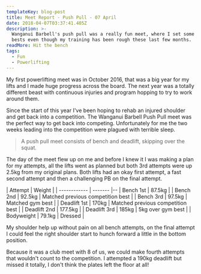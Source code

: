 ```yaml
---
templateKey: blog-post
title: Meet Report - Push Pull - 07 April
date: 2018-04-07T03:37:41.405Z
description: >-
  Wanganui Barbell's push pull was a really fun meet, where I set some personal
  bests even though my training has been rough these last few months.
readMore: Hit the bench
tags:
  - Fun
  - Powerlifting
---
```


My first powerlifting meet was in October 2016, that was a big year for my lifts and I made huge progress across the board. The next year was a totally different beast with continuous injuries and program hopping to try to work around them.

Since the start of this year I've been hoping to rehab an injured shoulder and get back into a competition. The Wanganui Barbell Push Pull meet was the perfect way to get back into competing. Unfortunately for me the two weeks leading into the competition were plagued with terrible sleep.

> A push pull meet consists of bench and deadlift, skipping over the squat.

The day of the meet flew up on me and before I knew it I was making a plan for my attempts, all the lifts went as planned but both 3rd attempts were up 2.5kg from my original plans. Both lifts had an okay first attempt, a fast second attempt and then a challenging PB on the final attempt.

| Attempt      | Weight  |
| ------------ | ------- |--
| Bench 1st    | 87.5kg  |
| Bench 2nd    | 92.5kg  | Matched previous competition best |
| Bench 3rd    | 97.5kg  | Matched gym best |
| Deadlift 1st | 170kg   | Matched previous competition best |
| Deadlift 2nd | 177.5kg |
| Deadlift 3rd | 185kg   | 5kg over gym best |
| Bodyweight   | 79.1kg  | Dressed |

My shoulder help up without pain on all bench attempts, on the final attempt I could feel the right shoulder start to hunch forward a little in the bottom position.

Because it was a club meet with 8 of us, we could make fourth attempts that wouldn't count to the competition. I attempted a 190kg deadlift but missed it totally, I don't think the plates left the floor at all!
